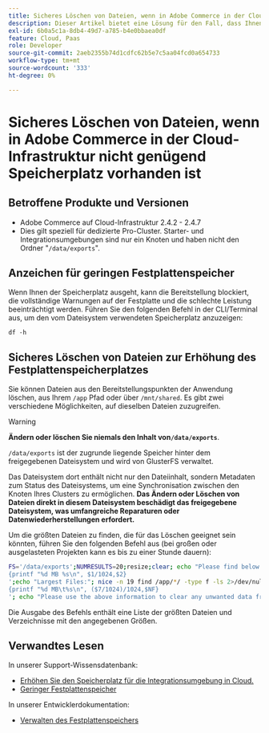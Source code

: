 ```yaml
---
title: Sicheres Löschen von Dateien, wenn in Adobe Commerce in der Cloud-Infrastruktur nicht genügend Speicherplatz vorhanden ist
description: Dieser Artikel bietet eine Lösung für den Fall, dass Ihnen der Speicherplatz ausgeht und Sie Dateien sicher entfernen müssen. Bevor Sie diese Aktion in Erwägung ziehen, lesen Sie [Verwalten von Speicherplatz](https://experienceleague.adobe.com/en/docs/commerce-cloud-service/user-guide/develop/storage/manage-disk-space#no-space-left) in unserer Entwicklerdokumentation. Wenn die Schritte in diesem Artikel für Sie nicht geeignet sind oder das Problem nicht lösen, überprüfen Sie die Schritte in diesem Artikel.
exl-id: 6b0a5c1a-8db4-49d7-a785-b4e0bbaea0df
feature: Cloud, Paas
role: Developer
source-git-commit: 2aeb2355b74d1cdfc62b5e7c5aa04fcd0a654733
workflow-type: tm+mt
source-wordcount: '333'
ht-degree: 0%

---
```


# Sicheres Löschen von Dateien, wenn in Adobe Commerce in der Cloud-Infrastruktur nicht genügend Speicherplatz vorhanden ist

## Betroffene Produkte und Versionen

* Adobe Commerce auf Cloud-Infrastruktur 2.4.2 - 2.4.7
* Dies gilt speziell für dedizierte Pro-Cluster. Starter- und Integrationsumgebungen sind nur ein Knoten und haben nicht den Ordner &quot;`/data/exports`&quot;.

## Anzeichen für geringen Festplattenspeicher

Wenn Ihnen der Speicherplatz ausgeht, kann die Bereitstellung blockiert, die vollständige Warnungen auf der Festplatte und die schlechte Leistung beeinträchtigt werden.
Führen Sie den folgenden Befehl in der CLI/Terminal aus, um den vom Dateisystem verwendeten Speicherplatz anzuzeigen:

`df -h`


## Sicheres Löschen von Dateien zur Erhöhung des Festplattenspeicherplatzes

Sie können Dateien aus den Bereitstellungspunkten der Anwendung löschen, aus Ihrem `/app` Pfad oder über `/mnt/shared`. Es gibt zwei verschiedene Möglichkeiten, auf dieselben Dateien zuzugreifen.

>[!WARNING]
>
>**Ändern oder löschen Sie niemals den Inhalt von`/data/exports`**.
>
>`/data/exports` ist der zugrunde liegende Speicher hinter dem freigegebenen Dateisystem und wird von GlusterFS verwaltet.
>
>Das Dateisystem dort enthält nicht nur den Dateiinhalt, sondern Metadaten zum Status des Dateisystems, um eine Synchronisation zwischen den Knoten Ihres Clusters zu ermöglichen. **Das Ändern oder Löschen von Dateien direkt in diesem Dateisystem beschädigt das freigegebene Dateisystem, was umfangreiche Reparaturen oder Datenwiederherstellungen erfordert.**

Um die größten Dateien zu finden, die für das Löschen geeignet sein könnten, führen Sie den folgenden Befehl aus (bei großen oder ausgelasteten Projekten kann es bis zu einer Stunde dauern):

```bash
FS='/data/exports';NUMRESULTS=20;resize;clear; echo "Please find below the Largest Directories and Files:";date;df -h $FS; echo "Largest Directories:";nice -n 19 find /app/*/ -type d -ls 2>/dev/null| sort -rnk1| head -n $NUMRESULTS| awk '
{printf "%d MB %s\n", $1/1024,$2}
';echo "Largest Files:"; nice -n 19 find /app/*/ -type f -ls 2>/dev/null| sort -rnk7| head -n $NUMRESULTS|awk '
{printf "%d MB\t%s\n", ($7/1024)/1024,$NF}
'; echo "Please use the above information to clear any unwanted data from the server, it is important this is done as soon as possible to ensure your server stays functional.";
```

Die Ausgabe des Befehls enthält eine Liste der größten Dateien und Verzeichnisse mit den angegebenen Größen.

## Verwandtes Lesen

In unserer Support-Wissensdatenbank:

* [Erhöhen Sie den Speicherplatz für die Integrationsumgebung in Cloud.](/help/how-to/general/increase-disk-space-for-integration-environment-on-cloud.md)
* [Geringer Festplattenspeicher](/help/troubleshooting/miscellaneous/low-disk-space.md)

In unserer Entwicklerdokumentation:

* [Verwalten des Festplattenspeichers](https://experienceleague.adobe.com/en/docs/commerce-cloud-service/user-guide/develop/storage/manage-disk-space)
